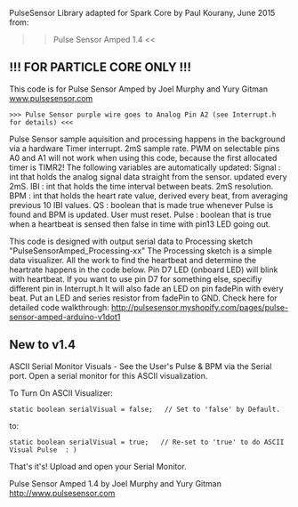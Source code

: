PulseSensor Library adapted for Spark Core by Paul Kourany, June 2015 from:

>> Pulse Sensor Amped 1.4 <<

!!! FOR PARTICLE CORE ONLY !!!
------

This code is for Pulse Sensor Amped by Joel Murphy and Yury Gitman
    www.pulsesensor.com 
	
    >>> Pulse Sensor purple wire goes to Analog Pin A2 (see Interrupt.h for details) <<<
	
Pulse Sensor sample aquisition and processing happens in the background via a hardware Timer interrupt. 2mS sample rate.
PWM on selectable pins A0 and A1 will not work when using this code, because the first allocated timer is TIMR2!
The following variables are automatically updated:
Signal :    int that holds the analog signal data straight from the sensor. updated every 2mS.
IBI  :      int that holds the time interval between beats. 2mS resolution.
BPM  :      int that holds the heart rate value, derived every beat, from averaging previous 10 IBI values.
QS  :       boolean that is made true whenever Pulse is found and BPM is updated. User must reset.
Pulse :     boolean that is true when a heartbeat is sensed then false in time with pin13 LED going out.

This code is designed with output serial data to Processing sketch "PulseSensorAmped_Processing-xx"
The Processing sketch is a simple data visualizer. 
All the work to find the heartbeat and determine the heartrate happens in the code below.
Pin D7 LED (onboard LED) will blink with heartbeat.
If you want to use pin D7 for something else, specifiy different pin in Interrupt.h
It will also fade an LED on pin fadePin with every beat. Put an LED and series resistor from fadePin to GND.
Check here for detailed code walkthrough:
http://pulsesensor.myshopify.com/pages/pulse-sensor-amped-arduino-v1dot1

New to v1.4
-------

ASCII Serial Monitor Visuals - See the User's Pulse & BPM via the Serial port.
Open a serial monitor for this ASCII visualization.

To Turn On ASCII Visualizer:

```// Regards Serial OutPut  -- Set This Up to your needs
static boolean serialVisual = false;   // Set to 'false' by Default. 
```

to:

```// Regards Serial OutPut  -- Set This Up to your needs
static boolean serialVisual = true;   // Re-set to 'true' to do ASCII Visual Pulse  : ) 
```

That's it's! Upload and open your Serial Monitor.

Pulse Sensor Amped 1.4    by Joel Murphy and Yury Gitman   http://www.pulsesensor.com
